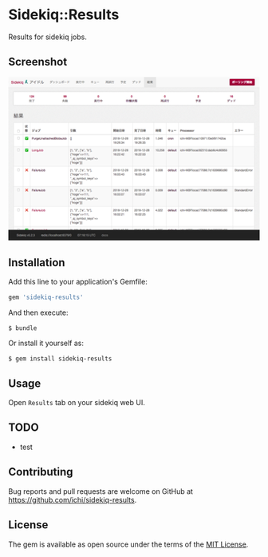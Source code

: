 # Sidekiq::Results

Results for sidekiq jobs.

## Screenshot

![screenshot](doc/ss.png)

## Installation

Add this line to your application's Gemfile:

```ruby
gem 'sidekiq-results'
```

And then execute:

    $ bundle

Or install it yourself as:

    $ gem install sidekiq-results

## Usage

Open `Results` tab on your sidekiq web UI.

## TODO

- test

## Contributing

Bug reports and pull requests are welcome on GitHub at https://github.com/ichi/sidekiq-results.

## License

The gem is available as open source under the terms of the [MIT License](https://opensource.org/licenses/MIT).
